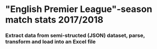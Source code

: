 # "English Premier League"-season match stats 2017/2018
### Extract data from semi-structed (JSON) dataset, parse, transform and load into an Excel file
